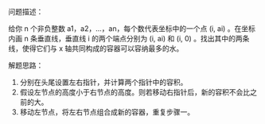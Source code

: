问题描述：

给你 n 个非负整数 a1，a2，...，an，每个数代表坐标中的一个点 (i, ai) 。在坐标内画 n 条垂直线，垂直线 i 的两个端点分别为 (i, ai) 和 (i, 0) 。找出其中的两条线，使得它们与 x 轴共同构成的容器可以容纳最多的水。

解题思路：

1. 分别在头尾设置左右指针，并计算两个指针中的容积。
2. 假设左节点的高度小于右节点的高度。则若移动右指针后，新的容积不会比之前的大。
3. 移动左节点，将左右节点组合成新的容器，重复步骤一。